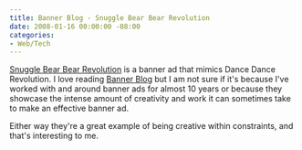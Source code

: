 ```yaml
---
title: Banner Blog - Snuggle Bear Bear Revolution
date: 2008-01-16 00:00:00 -08:00
categories:
- Web/Tech
---
```


<p><a href="http://www.bannerblog.com.au/2008/01/snuggle_bear_bear_revolution.php">Snuggle Bear Bear Revolution</a> is a banner ad that mimics Dance Dance Revolution. I love reading <a href="http://www.bannerblog.com.au/">Banner Blog</a> but I am not sure if it's because I've worked with and around banner ads for almost 10 years or because they showcase the intense amount of creativity and work it can sometimes take to make an effective banner ad. </p>

<p>Either way they're a great example of being creative within constraints, and that's interesting to me.</p>
